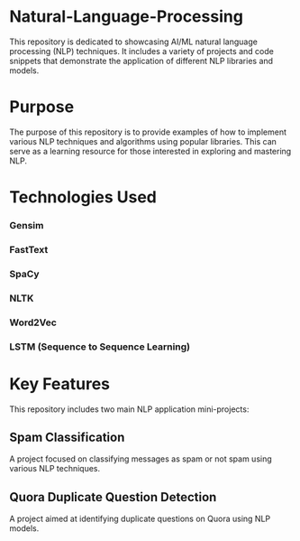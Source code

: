 # Natural-Language-Processing

This repository is dedicated to showcasing AI/ML natural language processing (NLP) techniques. It includes a variety of projects and code snippets that demonstrate the application of different NLP libraries and models.

# Purpose
The purpose of this repository is to provide examples of how to implement various NLP techniques and algorithms using popular libraries. This can serve as a learning resource for those interested in exploring and mastering NLP.

# Technologies Used
### Gensim
### FastText
### SpaCy
### NLTK
### Word2Vec
### LSTM (Sequence to Sequence Learning)

# Key Features
This repository includes two main NLP application mini-projects:

## Spam Classification

A project focused on classifying messages as spam or not spam using various NLP techniques.

## Quora Duplicate Question Detection

A project aimed at identifying duplicate questions on Quora using NLP models.

